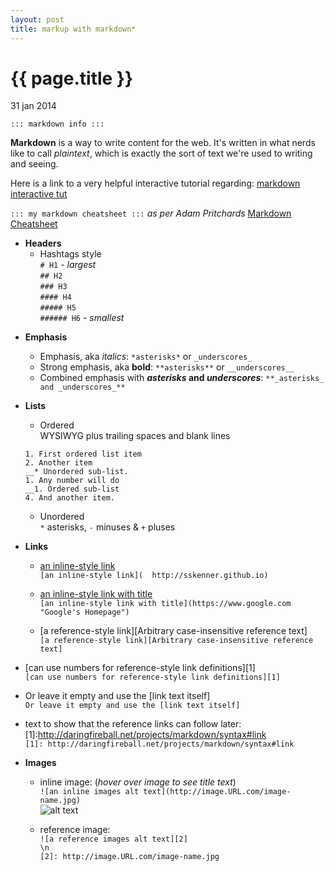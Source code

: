 ```yaml
---
layout: post
title: markup with markdown*
---
```


{{ page.title }}
================

<p class="meta">31 jan 2014</p>

`::: markdown info :::`

**Markdown** is a way to write content for the web. It\'s written in what nerds like to call _plaintext_, which is exactly the sort of text we\'re used to writing and seeing.

Here is a link to a very helpful interactive tutorial regarding: 
[markdown interactive tut](http://markdowntutorial.com/)

`::: my markdown cheatsheet :::`   _as per Adam Pritchards_ [Markdown Cheatsheet](https://github.com/adam-p/markdown-here/wiki/Markdown-Cheatsheet)

* **Headers**
  * Hashtags style  
    `# H1` - _largest_  
    `## H2`  
    `### H3`  
    `#### H4`  
    `##### H5`  
    `###### H6` - _smallest_  
<!-- why no blank line -->
<!-- START HERE!!!!!!!!!!!!!!!!!!!!!!!!!!!!!!!!!!!!!!!!!!!!!!!!!! -->

* **Emphasis**
  * Emphasis, aka _italics_: `*asterisks*` or `_underscores_`
  * Strong emphasis, aka **bold**: `**asterisks**` or `__underscores__`
  * Combined emphasis with **_asterisks_ and _underscores_**: `**_asterisks_ and _underscores_**`

* **Lists**  
  * Ordered  
  WYSIWYG plus trailing spaces and blank lines
  
  `1. First ordered list item`  
  `2. Another item`  
  `__* Unordered sub-list.`  
  `1. Any number will do`    
  `__1. Ordered sub-list`  
  `4. And another item.`
  
  * Unordered  
  `*` asterisks, `-` minuses & `+` pluses

* **Links**
  * [an inline-style link]( 
http://sskenner.github.io)  
  `[an inline-style link]( 
http://sskenner.github.io)`
  * [an inline-style link with title](https://www.google.com "Google's Homepage")  
  `[an inline-style link with title](https://www.google.com "Google's Homepage")`

  * [a reference-style link][Arbitrary case-insensitive reference text]  
  `[a reference-style link][Arbitrary case-insensitive reference text]`
<!-- why doesnt the relative reference work?
  * [a relative reference to a repository file](../blob/master/_posts/2014-01-14-unix-fu.md)  
  `[a relative reference to a repository file](../blob/master/_posts/2014-01-14-unix-fu.md)`
-->
  * [can use numbers for reference-style link definitions][1]  
  `[can use numbers for reference-style link definitions][1]`

  * Or leave it empty and use the [link text itself]  
  `Or leave it empty and use the [link text itself]`

  * text to show that the reference links can follow later:    
[1]:http://daringfireball.net/projects/markdown/syntax#link  
`[1]: http://daringfireball.net/projects/markdown/syntax#link`
* **Images**  
   
  * inline image:  (_hover over image to see title text_)  
  `![an inline images alt text](http://image.URL.com/image-name.jpg)`  
  ![alt text](http://worldsoforos.com/secondviews/wp-content/uploads/2008/04/The-Matrix-Logo-150x150.gif "maxtrix code map")  

  * reference image:  
  `![a reference images alt text][2]`  
  `\n`  
  `[2]: http://image.URL.com/image-name.jpg`

<!-- -->
<!-- notes: -->

<!-- why dont headers work? -->

<!-- how to put space before Imanges bullet and rmv after? -->

<!-- why doesnt block quote example work? -->
<!-- 
> Lorizzle stuff fo shizzle sit dang, pot adipiscing fo shizzle. Fo shizzle sapizzle velit, owned volutpat, suscipizzle quis, gravida vizzle, arcu. Gangster izzle gangsta.
```
> Lorizzle stuff fo shizzle sit dang, pot adipiscing fo shizzle. Fo shizzle sapizzle velit, owned volutpat, suscipizzle quis, gravida vizzle, arcu. Gangster izzle gangsta.
``` 
-->

<!-- why is it rendering w extra spaces? -->
<!-- * Combined emphasis with **_asterisks_ and _underscores_**: `**_asterisks_ and _underscores_**` -->

<!-- * Strikethrough with ~~two tildes~~: `~~two tildes~~` ?? -->